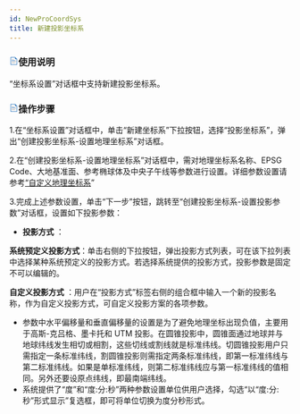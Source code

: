 ```yaml
---
id: NewProCoordSys
title: 新建投影坐标系  
---  
```

### ![](../../img/read.gif)使用说明



“坐标系设置”对话框中支持新建投影坐标系。
### ![](../../img/read.gif)操作步骤
1.在“坐标系设置”对话框中，单击“新建坐标系”下拉按钮，选择“投影坐标系”，弹出“创建投影坐标系-设置地理坐标系”对话框。

2.在“创建投影坐标系-设置地理坐标系”对话框中，需对地理坐标系名称、EPSG
Code、大地基准面、参考椭球体及中央子午线等参数进行设置。详细参数设置请参考[“自定义地理坐标系](NewGeoCoordSys)”

3.完成上述参数设置，单击“下一步”按钮，跳转至“创建投影坐标系-设置投影参数”对话框，设置如下投影参数：

* **投影方式** ：
 
**系统预定义投影方式**：单击右侧的下拉按钮，弹出投影方式列表，可在该下拉列表中选择某种系统预定义的投影方式。若选择系统提供的投影方式，投影参数是固定不可以编辑的。

**自定义投影方式** ：用户在“投影方式”标签右侧的组合框中输入一个新的投影名称，作为自定义投影方式，可自定义投影方案的各项参数。

* 参数中水平偏移量和垂直偏移量的设置是为了避免地理坐标出现负值，主要用于高斯-克吕格、墨卡托和 UTM 投影。在圆锥投影中，圆锥面通过地球并与地球纬线发生相切或相割，这些切线或割线就是标准纬线。切圆锥投影用户只需指定一条标准纬线，割圆锥投影则需指定两条标准纬线，即第一标准纬线与第二标准纬线。如果是单标准纬线，则第二标准纬线应与第一标准纬线的值相同。另外还要设原点纬线，即最南端纬线。  
* 系统提供了“度”和“度:分:秒”两种参数设置单位供用户选择，勾选“以“度:分:秒”形式显示”复选框，即可将单位切换为度分秒形式。




